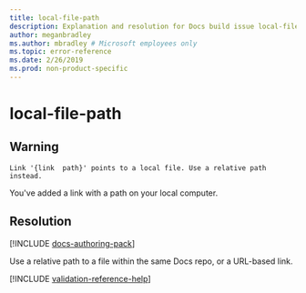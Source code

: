 ```yaml
---
title: local-file-path
description: Explanation and resolution for Docs build issue local-file-path
author: meganbradley
ms.author: mbradley # Microsoft employees only
ms.topic: error-reference
ms.date: 2/26/2019
ms.prod: non-product-specific
---
```

# local-file-path

## Warning

`Link '{link  path}' points to a local file. Use a relative path instead.`

You've added a link with a path on your local computer.

## Resolution

[!INCLUDE [docs-authoring-pack](includes/docs-authoring-pack.md)]

Use a relative path to a file within the same Docs repo, or a URL-based link.

<!--make sure to add this file to your includes folder and verify the path-->
[!INCLUDE [validation-reference-help](includes/validation-reference-help.md)]
